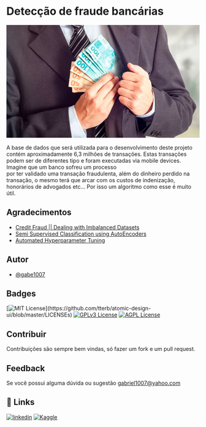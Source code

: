 
# Detecção de fraude bancárias

<img src="/-vq7c40.jpg" alt="Tanzania Tourism Prediciton App" />

A base de dados que será utilizada para o desenvolvimento deste projeto contém aproximadamente 6,3 milhões de 
transações. Estas transações podem ser de diferentes tipo 
e foram executadas via mobile devices. Imagine que um banco sofreu um processo  
por ter validado uma transação fraudulenta, além do dinheiro perdido na transação, o mesmo terá
que arcar com os custos de indenização, honorários de advogados etc... Por isso um 
algoritmo como esse é muito útil. 

## Agradecimentos 

 - [Credit Fraud || Dealing with Imbalanced Datasets](https://www.kaggle.com/code/janiobachmann/credit-fraud-dealing-with-imbalanced-datasets)
 - [Semi Supervised Classification using AutoEncoders](https://www.kaggle.com/code/shivamb/semi-supervised-classification-using-autoencoders)
 - [Automated Hyperparameter Tuning](https://www.kaggle.com/code/pavansanagapati/automated-hyperparameter-tuning)


## Autor

- [@gabe1007](https://github.com/gabe1007)


## Badges

[![MIT License](https://img.shields.io/apm/l/atomic-design-ui.svg?)](https://github.com/tterb/atomic-design-ui/blob/master/LICENSEs)
[![GPLv3 License](https://img.shields.io/badge/License-GPL%20v3-yellow.svg)](https://opensource.org/licenses/)
[![AGPL License](https://img.shields.io/badge/license-AGPL-blue.svg)](http://www.gnu.org/licenses/agpl-3.0)


## Contribuir

Contribuições são sempre bem vindas, só fazer um fork e um pull request. 


## Feedback

Se você possui alguma dúvida ou sugestão gabriel1007@yahoo.com


## 🔗 Links
[![linkedin](https://img.shields.io/badge/linkedin-0A66C2?style=for-the-badge&logo=linkedin&logoColor=white)](https://www.linkedin.com/in/gabrieldos-santos/)
[![Kaggle](https://img.shields.io/badge/kaggle-%2344BAE8.svg?&style=for-the-badge&logo=kaggle&logoColor=white)](https://www.kaggle.com/gabedossantos)


